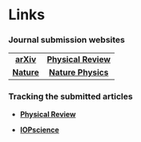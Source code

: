 # Links 

### **Journal submission websites**

| | |    
|                  :----:                   |                              :----:                                  |    
| [**arXiv**](https://arxiv.org/user/login) | [**Physical Review**](https://authors.aps.org/Submissions/login/new) | 
|[**Nature**](https://mts-nature.nature.com/cgi-bin/main.plex) | [**Nature Physics**](https://mts-nphys.nature.com/cgi-bin/main.plex) |

  

### **Tracking the submitted articles**

- [**Physical Review**](https://authors.aps.org/Submissions/status/)

- [**IOPscience**](https://publishingsupport.iopscience.iop.org/track-my-article/)
